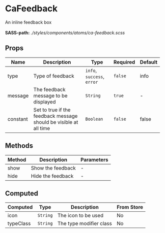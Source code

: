 # CaFeedback

An inline feedback box<br><br> **SASS-path:** _./styles/components/atoms/ca-feedback.scss_

## Props

<!-- @vuese:CaFeedback:props:start -->
|Name|Description|Type|Required|Default|
|---|---|---|---|---|
|type|Type of feedback|`info`, `success`, `error`|`false`|info|
|message|The feedback message to be displayed|`String`|`true`|-|
|constant|Set to true if the feedback message should be visible at all time|`Boolean`|`false`|false|

<!-- @vuese:CaFeedback:props:end -->


## Methods

<!-- @vuese:CaFeedback:methods:start -->
|Method|Description|Parameters|
|---|---|---|
|show|Show the feedback|-|
|hide|Hide the feedback|-|

<!-- @vuese:CaFeedback:methods:end -->


## Computed

<!-- @vuese:CaFeedback:computed:start -->
|Computed|Type|Description|From Store|
|---|---|---|---|
|icon|`String`|The icon to be used|No|
|typeClass|`String`|The type modifier class|No|

<!-- @vuese:CaFeedback:computed:end -->



